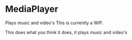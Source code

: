 # MediaPlayer
Plays music and video's
This is currently a WIP.

This does what you think it does, it plays music and video's
